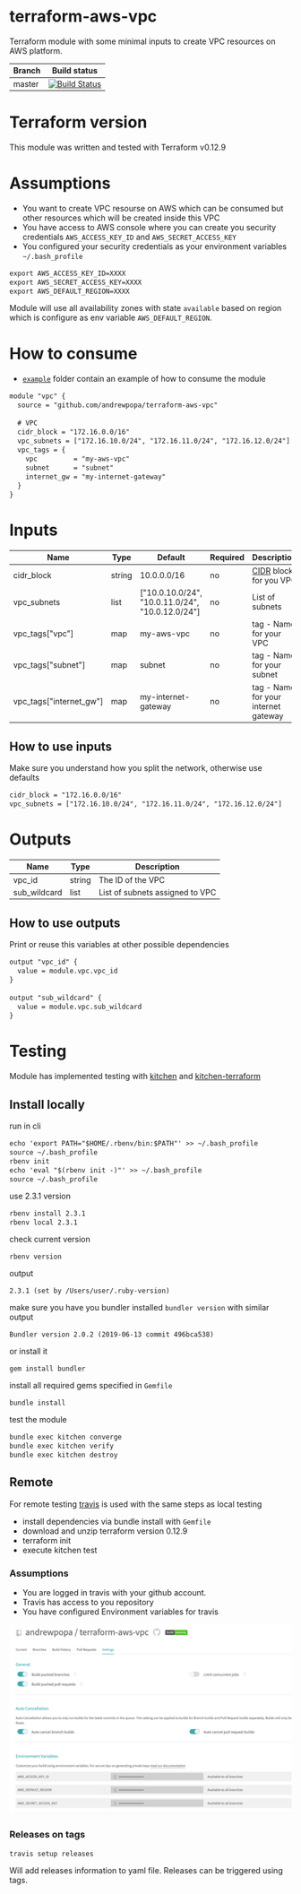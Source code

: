 # terraform-aws-vpc
Terraform module with some minimal inputs to create VPC resources on AWS platform. 

| **Branch**  | **Build status** |
| ------------- | ------------- |
| master  | [![Build Status](https://travis-ci.org/andrewpopa/terraform-aws-vpc.svg?branch=master)](https://travis-ci.org/andrewpopa/terraform-aws-vpc)  |

# Terraform version
This module was written and tested with Terraform v0.12.9 

# Assumptions
- You want to create VPC resourse on AWS which can be consumed but other resources which will be created inside this VPC
- You have access to AWS console where you can create you security credentials `AWS_ACCESS_KEY_ID` and `AWS_SECRET_ACCESS_KEY`
- You configured your security credentials as your environment variables `~/.bash_profile` 

```
export AWS_ACCESS_KEY_ID=XXXX
export AWS_SECRET_ACCESS_KEY=XXXX
export AWS_DEFAULT_REGION=XXXX
```

Module will use all availability zones with state `available` based on region which is configure as env variable `AWS_DEFAULT_REGION`.

# How to consume
- [`example`](https://github.com/andrewpopa/terraform-aws-vpc/tree/master/example) folder contain an example of how to consume the module


```
module "vpc" {
  source = "github.com/andrewpopa/terraform-aws-vpc"

  # VPC
  cidr_block = "172.16.0.0/16"
  vpc_subnets = ["172.16.10.0/24", "172.16.11.0/24", "172.16.12.0/24"]
  vpc_tags = {
    vpc         = "my-aws-vpc"
    subnet      = "subnet"
    internet_gw = "my-internet-gateway"
  }
}
```
# Inputs
| **Name**  | **Type** | **Default** | **Required** | **Description** |
| ------------- | ------------- | ------------- | ------------- | ------------- |
| cidr_block | string | 10.0.0.0/16 | no | [CIDR](https://en.wikipedia.org/wiki/Classless_Inter-Domain_Routing) block for you VPC |
| vpc_subnets | list | ["10.0.10.0/24", "10.0.11.0/24", "10.0.12.0/24"] | no | List of subnets |
| vpc_tags["vpc"] | map | my-aws-vpc | no | tag - Name for your VPC |
| vpc_tags["subnet"] | map | subnet | no | tag - Name for your subnet |
| vpc_tags["internet_gw"] | map | my-internet-gateway | no | tag - Name for your internet gateway |

## How to use inputs
Make sure you understand how you split the network, otherwise use defaults
```
cidr_block = "172.16.0.0/16"
vpc_subnets = ["172.16.10.0/24", "172.16.11.0/24", "172.16.12.0/24"]
```

# Outputs
| **Name**  | **Type** | **Description** |
| ------------- | ------------- | ------------- |
| vpc_id | string | The ID of the VPC |
| sub_wildcard | list | List of subnets assigned to VPC |

## How to use outputs
Print or reuse this variables at other possible dependencies
```
output "vpc_id" {
  value = module.vpc.vpc_id
}

output "sub_wildcard" {
  value = module.vpc.sub_wildcard
}
```

# Testing
Module has implemented testing with [kitchen](https://kitchen.ci/) and [kitchen-terraform](https://newcontext-oss.github.io/kitchen-terraform/)

## Install locally

run in cli
```
echo 'export PATH="$HOME/.rbenv/bin:$PATH"' >> ~/.bash_profile
source ~/.bash_profile
rbenv init
echo 'eval "$(rbenv init -)"' >> ~/.bash_profile
source ~/.bash_profile
```

use 2.3.1 version 

```
rbenv install 2.3.1
rbenv local 2.3.1
```

check current version
```
rbenv version
```

output
```
2.3.1 (set by /Users/user/.ruby-version)
```

make sure you have you bundler installed `bundler version` with similar output

```
Bundler version 2.0.2 (2019-06-13 commit 496bca538)
```

or install it 

```
gem install bundler
```

install all required gems specified in `Gemfile`

```
bundle install
```

test the module

```
bundle exec kitchen converge
bundle exec kitchen verify
bundle exec kitchen destroy
```

## Remote
For remote testing [travis](https://travis-ci.org) is used with the same steps as local testing

- install dependencies via bundle install with `Gemfile`
- download and unzip terraform version 0.12.9
- terraform init
- execute kitchen test

### Assumptions
- You are logged in travis with your github account.
- Travis has access to you repository
- You have configured Environment variables for travis

![alt text](img/travis.png "Travis config")

### Releases on tags
```
travis setup releases
```

Will add releases information to yaml file. Releases can be triggered using tags.

